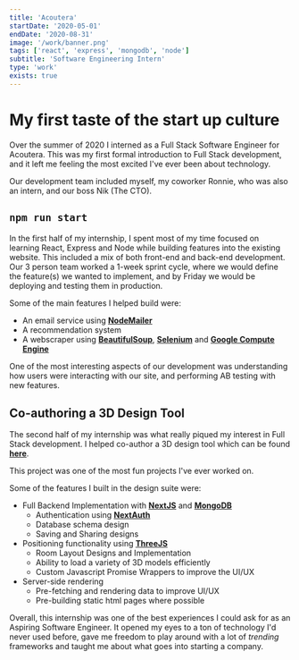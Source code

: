 ```yaml
---
title: 'Acoutera'
startDate: '2020-05-01'
endDate: '2020-08-31'
image: '/work/banner.png'
tags: ['react', 'express', 'mongodb', 'node']
subtitle: 'Software Engineering Intern'
type: 'work'
exists: true
---
```



# My first taste of the start up culture
Over the summer of 2020 I interned as a Full Stack Software Engineer for Acoutera. This was my first formal introduction to Full Stack development, and it left me feeling the most excited I've ever been about technology. 

Our development team included myself, my coworker Ronnie, who was also an intern, and our boss Nik (The CTO).  

<!-- ![GitHub Logo](/work/banner.png) -->

## `npm run start`
In the first half of my internship, I spent most of my time focused on learning React, Express and Node while building features into the existing website. This included a mix of both front-end and back-end development. Our 3 person team worked a 1-week sprint cycle, 
where we would define the feature(s) we wanted to implement, and by Friday we would be deploying and testing them in production. 

Some of the main features I helped build were: 
- An email service using [**NodeMailer**](https://nodemailer.com/about/)
- A recommendation system
- A webscraper using [**BeautifulSoup**](https://www.crummy.com/software/BeautifulSoup/), [**Selenium**](https://www.selenium.dev/) and [**Google Compute Engine**](https://cloud.google.com/compute)

One of the most interesting aspects of our development was understanding how users were interacting with our site, and performing AB testing with new features. 


## Co-authoring a 3D Design Tool
The second half of my internship was what really piqued my interest in Full Stack development. I helped co-author a 3D design tool which can be found [**here**](https://design.acoutera.com). 

This project was one of the most fun projects I've ever worked on. 

Some of the features I built in the design suite were: 
- Full Backend Implementation with [**NextJS**](https://nextjs.org/) and [**MongoDB**](https://www.mongodb.com/)
    - Authentication using [**NextAuth**](https://next-auth.js.org/)
    - Database schema design
    - Saving and Sharing designs
- Positioning functionality using [**ThreeJS**](https://threejs.org)
    - Room Layout Designs and Implementation
    - Ability to load a variety of 3D models efficiently
    - Custom Javascript Promise Wrappers to improve the UI/UX
- Server-side rendering
    - Pre-fetching and rendering data to improve UI/UX
    - Pre-building static html pages where possible


Overall, this internship was one of the best experiences I could ask for as an Aspiring Software Engineer. It opened my eyes to a ton of technology I'd never used before, gave me freedom to play around with a lot of <i>trending</i> frameworks and taught me about what goes into starting a company.  

